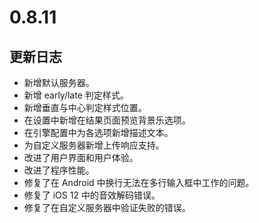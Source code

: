 # 0.8.11

## 更新日志

- 新增默认服务器。
- 新增 early/late 判定样式。
- 新增垂直与中心判定样式位置。
- 在设置中新增在结果页面预览背景乐选项。
- 在引擎配置中为各选项新增描述文本。
- 为自定义服务器新增上传响应支持。
- 改进了用户界面和用户体验。
- 改进了程序性能。
- 修复了在 Android 中换行无法在多行输入框中工作的问题。
- 修复了 iOS 12 中的音效解码错误。
- 修复了在自定义服务器中验证失败的错误。
